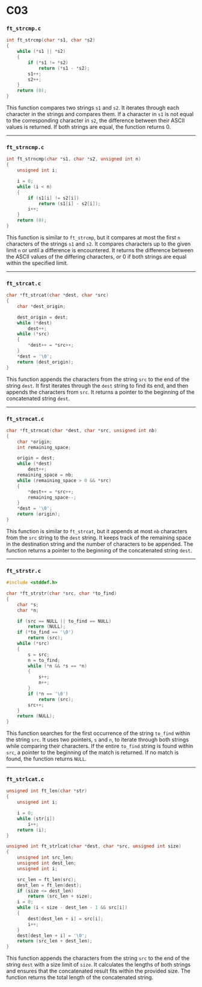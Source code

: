 # C03

### `ft_strcmp.c`

```c
int ft_strcmp(char *s1, char *s2)
{
    while (*s1 || *s2)
    {
        if (*s1 != *s2)
            return (*s1 - *s2);
        s1++;
        s2++;
    }
    return (0);
}
```

This function compares two strings `s1` and `s2`. It iterates through each character in the strings and compares them. If a character in `s1` is not equal to the corresponding character in `s2`, the difference between their ASCII values is returned. If both strings are equal, the function returns 0.

---

### `ft_strncmp.c`

```c
int ft_strncmp(char *s1, char *s2, unsigned int n)
{
    unsigned int i;

    i = 0;
    while (i < n)
    {
        if (s1[i] != s2[i])
            return (s1[i] - s2[i]);
        i++;
    }
    return (0);
}
```

This function is similar to `ft_strcmp`, but it compares at most the first `n` characters of the strings `s1` and `s2`. It compares characters up to the given limit `n` or until a difference is encountered. It returns the difference between the ASCII values of the differing characters, or 0 if both strings are equal within the specified limit.

---

### `ft_strcat.c`

```c
char *ft_strcat(char *dest, char *src)
{
    char *dest_origin;

    dest_origin = dest;
    while (*dest)
        dest++;
    while (*src)
    {
        *dest++ = *src++;
    }
    *dest = '\0';
    return (dest_origin);
}
```

This function appends the characters from the string `src` to the end of the string `dest`. It first iterates through the `dest` string to find its end, and then appends the characters from `src`. It returns a pointer to the beginning of the concatenated string `dest`.

---

### `ft_strncat.c`

```c
char *ft_strncat(char *dest, char *src, unsigned int nb)
{
    char *origin;
    int remaining_space;

    origin = dest;
    while (*dest)
        dest++;
    remaining_space = nb;
    while (remaining_space > 0 && *src)
    {
        *dest++ = *src++;
        remaining_space--;
    }
    *dest = '\0';
    return (origin);
}
```

This function is similar to `ft_strcat`, but it appends at most `nb` characters from the `src` string to the `dest` string. It keeps track of the remaining space in the destination string and the number of characters to be appended. The function returns a pointer to the beginning of the concatenated string `dest`.

---

### `ft_strstr.c`

```c
#include <stddef.h>

char *ft_strstr(char *src, char *to_find)
{
    char *s;
    char *n;

    if (src == NULL || to_find == NULL)
        return (NULL);
    if (*to_find == '\0')
        return (src);
    while (*src)
    {
        s = src;
        n = to_find;
        while (*n && *s == *n)
        {
            s++;
            n++;
        }
        if (*n == '\0')
            return (src);
        src++;
    }
    return (NULL);
}
```

This function searches for the first occurrence of the string `to_find` within the string `src`. It uses two pointers, `s` and `n`, to iterate through both strings while comparing their characters. If the entire `to_find` string is found within `src`, a pointer to the beginning of the match is returned. If no match is found, the function returns `NULL`.

---

### `ft_strlcat.c`

```c
unsigned int ft_len(char *str)
{
    unsigned int i;

    i = 0;
    while (str[i])
        i++;
    return (i);
}

unsigned int ft_strlcat(char *dest, char *src, unsigned int size)
{
    unsigned int src_len;
    unsigned int dest_len;
    unsigned int i;

    src_len = ft_len(src);
    dest_len = ft_len(dest);
    if (size <= dest_len)
        return (src_len + size);
    i = 0;
    while (i < size - dest_len - 1 && src[i])
    {
        dest[dest_len + i] = src[i];
        i++;
    }
    dest[dest_len + i] = '\0';
    return (src_len + dest_len);
}
```

This function appends the characters from the string `src` to the end of the string `dest` with a size limit of `size`. It calculates the lengths of both strings and ensures that the concatenated result fits within the provided size. The function returns the total length of the concatenated string.